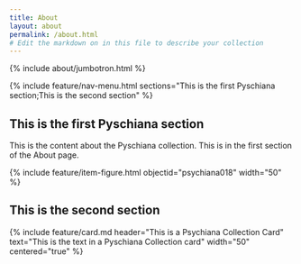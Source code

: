 ```yaml
---
title: About
layout: about
permalink: /about.html
# Edit the markdown on in this file to describe your collection
---
```


{% include about/jumbotron.html %}

{% include feature/nav-menu.html sections="This is the first Pyschiana section;This is the second section" %}

## This is the first Pyschiana section

This is the content about the Pyschiana collection.
This is in the first section of the About page.

{% include feature/item-figure.html objectid="psychiana018" width="50" %}

## This is the second section

{% include feature/card.md header="This is a Psychiana Collection Card" text="This is the text in a Pyschiana Collection card" width="50" centered="true"  %}



